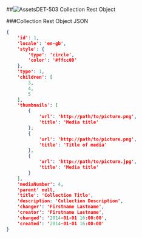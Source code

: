 ##![Assets](https://raw.github.com/massiveart/sulu-docs/master/system-requirements/images/assets.png)DET-503 Collection Rest Object

###Collection Rest Object JSON

``` json
{
    'id': 1,
    'locale': 'en-gb',
    'style': {
        'type': 'circle',
        'color': '#ffcc00'
    },
    'type': 1,
    'children': [
        3,
        4,
        5
    ],
    'thumbnails': [
        {
            'url': 'http://path/to/picture.png',
            'title': 'Media title'
        },
        {
            'url': 'http://path/to/picture.png',
            'title': 'Title of media'
        },
        {
            'url': 'http://path/to/picture.jpg',
            'title': 'Media title'
        }
    ],
    'mediaNumber': 4,
    'parent' null,
    'title': 'Collection Title',
    'description: 'Collection Description',
    'changer': 'Firstname Lastname',
    'creator': 'Firstname Lastname',
    'changed': '2014-01-01 16:00:00',
    'created': '2014-01-01 16:00:00'
}
```
```
